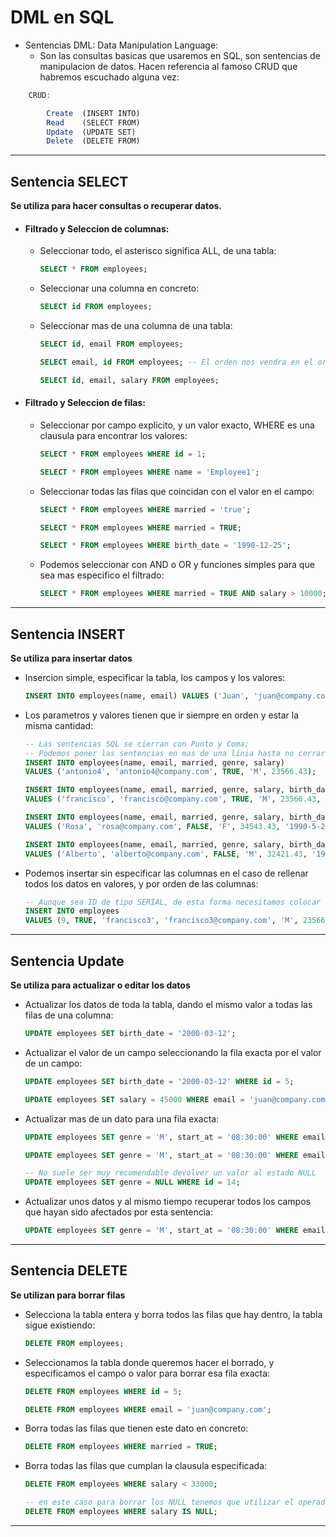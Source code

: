 # DML en SQL

- Sentencias DML: Data Manipulation Language: 
    - Son las consultas basicas que usaremos en SQL, son sentencias de manipulacion de datos. Hacen referencia al famoso CRUD que habremos escuchado alguna vez:

```typescript
    CRUD:

        Create  (INSERT INTO)
        Read    (SELECT FROM) 
        Update  (UPDATE SET)
        Delete  (DELETE FROM)
```
---

## Sentencia SELECT
**Se utiliza para hacer consultas o recuperar datos.**
  
- #### Filtrado y Seleccion de columnas:

    - Seleccionar todo, el asterisco significa ALL, de una tabla:
        ```sql
        SELECT * FROM employees;
        ```
    - Seleccionar una columna en concreto:
        ```sql
        SELECT id FROM employees;
        ```
    - Seleccionar mas de una columna de una tabla:
        ```sql
        SELECT id, email FROM employees;

        SELECT email, id FROM employees; -- El orden nos vendra en el orden que nosotros lo solicitemos. 

        SELECT id, email, salary FROM employees;
        ```

- #### Filtrado y Seleccion de filas:
  
    - Seleccionar por campo explicito, y un valor exacto, WHERE es una clausula para encontrar los valores:
        ```sql
        SELECT * FROM employees WHERE id = 1;

        SELECT * FROM employees WHERE name = 'Employee1';
        ```
    - Seleccionar todas las filas que coincidan con el valor en el campo:
        ```sql
        SELECT * FROM employees WHERE married = 'true';

        SELECT * FROM employees WHERE married = TRUE;

        SELECT * FROM employees WHERE birth_date = '1990-12-25';
        ```
    - Podemos seleccionar con AND o OR y funciones simples para que sea mas especifico el filtrado:
        ```sql
        SELECT * FROM employees WHERE married = TRUE AND salary > 10000;       
        ```
---

## Sentencia INSERT
**Se utiliza para insertar datos**

- Insercion simple, especificar la tabla, los campos y los valores:
    ```sql
    INSERT INTO employees(name, email) VALUES ('Juan', 'juan@company.com');
    ```
- Los parametros y valores tienen que ir siempre en orden y estar la misma cantidad:
    ```sql
    -- Las sentencias SQL se cierran con Punto y Coma; 
    -- Podemos poner las sentencias en mas de una linia hasta no cerrarlas, para que asi sea mas visual: 
    INSERT INTO employees(name, email, married, genre, salary) 
    VALUES ('antonio4', 'antonio4@company.com', TRUE, 'M', 23566.43);

    INSERT INTO employees(name, email, married, genre, salary, birth_date, start_at) 
    VALUES ('francisco', 'francisco@company.com', TRUE, 'M', 23566.43, '1987-5-29', '10:00:00');

    INSERT INTO employees(name, email, married, genre, salary, birth_date, start_at) 
    VALUES ('Rosa', 'rosa@company.com', FALSE, 'F', 34543.43, '1990-5-29', '10:00:00');

    INSERT INTO employees(name, email, married, genre, salary, birth_date, start_at) 
    VALUES ('Alberto', 'alberto@company.com', FALSE, 'M', 32421.43, '1988-5-29', '10:00:00');
    ```
- Podemos insertar sin especificar las columnas en el caso de rellenar todos los datos en valores, y por orden de las columnas: 
    ```sql
    -- Aunque sea ID de tipo SERIAL, de esta forma necesitamos colocar el ID
    INSERT INTO employees 
    VALUES (9, TRUE, 'francisco3', 'francisco3@company.com', 'M', 23566.43, '1987-5-29', '10:00:00');
    ```
---

## Sentencia Update
**Se utiliza para actualizar o editar los datos**

- Actualizar los datos de toda la tabla, dando el mismo valor a todas las filas de una columna:
    ```sql
    UPDATE employees SET birth_date = '2000-03-12';  
    ```
- Actualizar el valor de un campo seleccionando la fila exacta por el valor de un campo:
    ```sql
    UPDATE employees SET birth_date = '2000-03-12' WHERE id = 5;    

    UPDATE employees SET salary = 45000 WHERE email = 'juan@company.com';   
    ```
- Actualizar mas de un dato para una fila exacta:
    ```sql
    UPDATE employees SET genre = 'M', start_at = '08:30:00' WHERE email = 'juan@company.com';    

    UPDATE employees SET genre = 'M', start_at = '08:30:00' WHERE email = 'noexiste@company.com'; 

    -- No suele ser muy recomendable devolver un valor al estado NULL
    UPDATE employees SET genre = NULL WHERE id = 14;  
    ```
- Actualizar unos datos y al mismo tiempo recuperar todos los campos que hayan sido afectados por esta sentencia: 
    ```sql
    UPDATE employees SET genre = 'M', start_at = '08:30:00' WHERE email = 'juan@company.com' RETURNING *;
    ```
---

## Sentencia DELETE
**Se utilizan para borrar filas**

- Selecciona la tabla entera y borra todos las filas que hay dentro, la tabla sigue existiendo:
    ```sql
    DELETE FROM employees;
    ```
- Seleccionamos la tabla donde queremos hacer el borrado, y especificamos el campo o valor para borrar esa fila exacta:
    ```sql
    DELETE FROM employees WHERE id = 5;

    DELETE FROM employees WHERE email = 'juan@company.com'; 
    ```
- Borra todas las filas que tienen este dato en concreto:
    ```sql
    DELETE FROM employees WHERE married = TRUE;   
    ```
- Borra todas las filas que cumplan la clausula especificada:
    ```sql
    DELETE FROM employees WHERE salary < 33000;

    -- en este caso para borrar los NULL tenemos que utilizar el operador IS
    DELETE FROM employees WHERE salary IS NULL;
    ```
---
